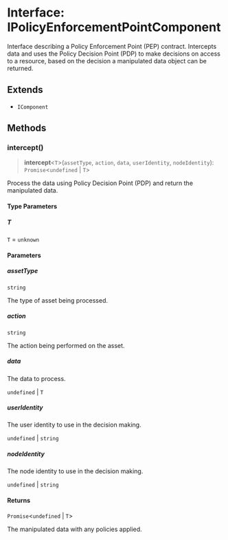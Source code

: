 # Interface: IPolicyEnforcementPointComponent

Interface describing a Policy Enforcement Point (PEP) contract.
Intercepts data and uses the Policy Decision Point (PDP) to make decisions on
access to a resource, based on the decision a manipulated data object can
be returned.

## Extends

- `IComponent`

## Methods

### intercept()

> **intercept**\<`T`\>(`assetType`, `action`, `data`, `userIdentity`, `nodeIdentity`): `Promise`\<`undefined` \| `T`\>

Process the data using Policy Decision Point (PDP) and return the manipulated data.

#### Type Parameters

##### T

`T` = `unknown`

#### Parameters

##### assetType

`string`

The type of asset being processed.

##### action

`string`

The action being performed on the asset.

##### data

The data to process.

`undefined` | `T`

##### userIdentity

The user identity to use in the decision making.

`undefined` | `string`

##### nodeIdentity

The node identity to use in the decision making.

`undefined` | `string`

#### Returns

`Promise`\<`undefined` \| `T`\>

The manipulated data with any policies applied.
